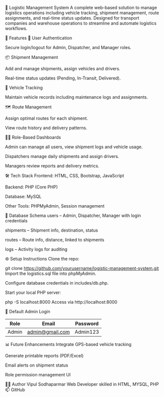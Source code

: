 🚚 Logistic Management System
A complete web-based solution to manage logistics operations including vehicle tracking, shipment management, route assignments, and real-time status updates. Designed for transport companies and warehouse operations to streamline and automate logistics workflows.

📌 Features
🔐 User Authentication

Secure login/logout for Admin, Dispatcher, and Manager roles.

📦 Shipment Management

Add and manage shipments, assign vehicles and drivers.

Real-time status updates (Pending, In-Transit, Delivered).

🚚 Vehicle Tracking

Maintain vehicle records including maintenance logs and assignments.

🗺️ Route Management

Assign optimal routes for each shipment.

View route history and delivery patterns.

🧑‍💼 Role-Based Dashboards

Admin can manage all users, view shipment logs and vehicle usage.

Dispatchers manage daily shipments and assign drivers.

Managers review reports and delivery metrics.

🛠️ Tech Stack
Frontend: HTML, CSS, Bootstrap, JavaScript

Backend: PHP (Core PHP)

Database: MySQL

Other Tools: PHPMyAdmin, Session management



💾 Database Schema
users – Admin, Dispatcher, Manager with login credentials

shipments – Shipment info, destination, status

routes – Route info, distance, linked to shipments

logs – Activity logs for auditing


⚙️ Setup Instructions
Clone the repo:

git clone https://github.com/yourusername/logistic-management-system.git
Import the logistics.sql file into phpMyAdmin.

Configure database credentials in includes/db.php.

Start your local PHP server:

php -S localhost:8000
Access via http://localhost:8000



👤 Default Admin Login

| Role  | Email                                     | Password |
| ----- | ----------------------------------------- | -------- |
| Admin | [admin@gmail.com](mailto:admin@gmail.com) | Admin123 |


📊 Future Enhancements
 Integrate GPS-based vehicle tracking

 Generate printable reports (PDF/Excel)

 Email alerts on shipment status

 Role permission management UI

👨‍💻 Author
Vipul Sodhaparmar
Web Developer skilled in HTML, MYSQL, PHP
📫 GitHub

